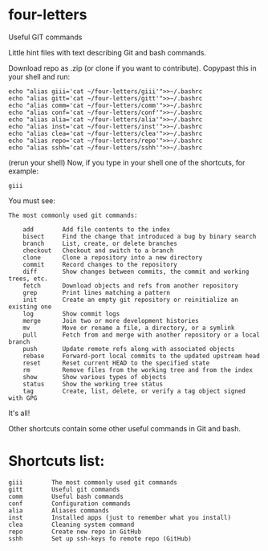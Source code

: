 # four-letters

Useful GIT commands

Little hint files with text describing Git and bash commands.

Download repo as .zip (or clone if you want to contribute).
Copypast this in your shell and run:

	echo "alias giii='cat ~/four-letters/giii'">>~/.bashrc 
	echo "alias gitt='cat ~/four-letters/gitt'">>~/.bashrc
	echo "alias comm='cat ~/four-letters/comm'">>~/.bashrc
	echo "alias conf='cat ~/four-letters/conf'">>~/.bashrc
	echo "alias alia='cat ~/four-letters/alia'">>~/.bashrc
	echo "alias inst='cat ~/four-letters/inst'">>~/.bashrc
	echo "alias clea='cat ~/four-letters/clea'">>~/.bashrc
	echo "alias repo='cat ~/four-letters/repo'">>~/.bashrc
	echo "alias sshh='cat ~/four-letters/sshh'">>~/.bashrc	

(rerun your shell)
Now, if you type in your shell one of the shortcuts, for example:

	giii

You must see:

	The most commonly used git commands:
		
		add        Add file contents to the index 
		bisect     Find the change that introduced a bug by binary search 
		branch     List, create, or delete branches 
		checkout   Checkout and switch to a branch 
		clone      Clone a repository into a new directory 
		commit     Record changes to the repository 
		diff       Show changes between commits, the commit and working trees, etc. 
		fetch      Download objects and refs from another repository 
		grep       Print lines matching a pattern 
		init       Create an empty git repository or reinitialize an existing one 
		log        Show commit logs 
		merge      Join two or more development histories 
		mv         Move or rename a file, a directory, or a symlink 
		pull       Fetch from and merge with another repository or a local branch 
		push       Update remote refs along with associated objects 
		rebase     Forward-port local commits to the updated upstream head 
		reset      Reset current HEAD to the specified state 
		rm         Remove files from the working tree and from the index 
		show       Show various types of objects 
		status     Show the working tree status 
		tag        Create, list, delete, or verify a tag object signed with GPG 

It's all!

Other shortcuts contain some other useful commands in Git and bash.

# Shortcuts list:

	giii		The most commonly used git commands
	gitt		Useful git commands
	comm		Useful bash commands
	conf		Configuration commands
	alia		Aliases commands
	inst		Installed apps (just to remember what you install)
	clea		Cleaning system command
	repo		Create new repo in GitHub
	sshh		Set up ssh-keys fo remote repo (GitHub)
